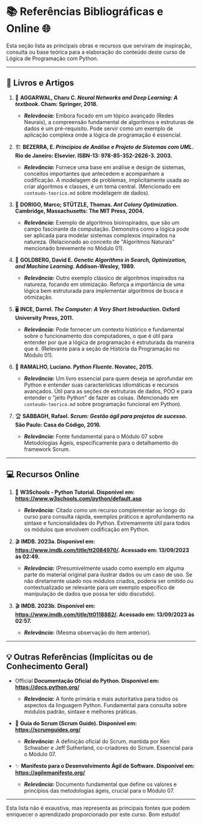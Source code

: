 # 📚 Referências Bibliográficas e Online 🌐

Esta seção lista as principais obras e recursos que serviram de inspiração, consulta ou base teórica para a elaboração do conteúdo deste curso de Lógica de Programação com Python.

---

## 📘 Livros e Artigos

1.  🧠 **AGGARWAL, Charu C. *Neural Networks and Deep Learning: A textbook*. Cham: Springer, 2018.**
    * ***Relevância:*** Embora focado em um tópico avançado (Redes Neurais), a compreensão fundamental de algoritmos e estruturas de dados é um pré-requisito. Pode servir como um exemplo de aplicação complexa onde a lógica de programação é essencial.

2.  🏗️ **BEZERRA, E. *Princípios de Análise e Projeto de Sistemas com UML*. Rio de Janeiro: Elsevier. ISBN-13: 978-85-352-2626-3. 2003.**
    * ***Relevância:*** Fornece uma base em análise e design de sistemas, conceitos importantes que antecedem e acompanham a codificação. A modelagem de problemas, implicitamente usada ao criar algoritmos e classes, é um tema central. (Mencionado em `conteudo-teorico.md` sobre modelagem de dados).

3.  🐜 **DORIGO, Marco; STÜTZLE, Thomas. *Ant Colony Optimization*. Cambridge, Massachusetts: The MIT Press, 2004.**
    * ***Relevância:*** Exemplo de algoritmos bioinspirados, que são um campo fascinante da computação. Demonstra como a lógica pode ser aplicada para modelar sistemas complexos inspirados na natureza. (Relacionado ao conceito de "Algoritmos Naturais" mencionado brevemente no Módulo 01).

4.  🧬 **GOLDBERG, David E. *Genetic Algorithms in Search, Optimization, and Machine Learning*. Addison-Wesley, 1989.**
    * ***Relevância:*** Outro exemplo clássico de algoritmos inspirados na natureza, focando em otimização. Reforça a importância de uma lógica bem estruturada para implementar algoritmos de busca e otimização.

5.  🖥️ **INCE, Darrel. *The Computer: A Very Short Introduction*. Oxford University Press, 2011.**
    * ***Relevância:*** Pode fornecer um contexto histórico e fundamental sobre o funcionamento dos computadores, o que é útil para entender por que a lógica de programação é estruturada da maneira que é. (Relevante para a seção de História da Programação no Módulo 01).

6.  🐍 **RAMALHO, Luciano. *Python Fluente*. Novatec, 2015.**
    * ***Relevância:*** Um livro essencial para quem deseja se aprofundar em Python e entender suas características idiomáticas e recursos avançados. Útil para as seções de estruturas de dados, POO e para entender o "jeito Python" de fazer as coisas. (Mencionado em `conteudo-teorico.md` sobre programação funcional em Python).

7.  🏆 **SABBAGH, Rafael. *Scrum: Gestão ágil para projetos de sucesso*. São Paulo: Casa do Código, 2016.**
    * ***Relevância:*** Fonte fundamental para o Módulo 07 sobre Metodologias Ágeis, especificamente para o detalhamento do framework Scrum.

---

## 💻 Recursos Online

1.  🔗 **W3Schools - Python Tutorial. Disponível em: <https://www.w3schools.com/python/default.asp>**
    * ***Relevância:*** Citado como um recurso complementar ao longo do curso para consulta rápida, exemplos práticos e aprofundamento na sintaxe e funcionalidades do Python. Extremamente útil para todos os módulos que envolvem codificação em Python.

2.  🎬 **IMDB. 2023a. Disponível em: <https://www.imdb.com/title/tt2084970/>. Acessado em: 13/09/2023 às 02:49.**
    * ***Relevância:*** (Presumivelmente usado como exemplo em alguma parte do material original para ilustrar dados ou um caso de uso. Se não diretamente usado nos módulos criados, poderia ser omitido ou contextualizado se relevante para um exemplo específico de manipulação de dados que possa ter sido discutido).

3.  🎬 **IMDB. 2023b. Disponível em: <https://www.imdb.com/title/tt0118882/>. Acessado em: 13/09/2023 às 02:57.**
    * ***Relevância:*** (Mesma observação do item anterior).

---

## 💡 Outras Referências (Implícitas ou de Conhecimento Geral)

* Official **Documentação Oficial do Python. Disponível em: <https://docs.python.org/>**
    * ***Relevância:*** A fonte primária e mais autoritativa para todos os aspectos da linguagem Python. Fundamental para consulta sobre módulos padrão, sintaxe e melhores práticas.

* 📜 **Guia do Scrum (Scrum Guide). Disponível em: <https://scrumguides.org/>**
    * ***Relevância:*** A definição oficial do Scrum, mantida por Ken Schwaber e Jeff Sutherland, co-criadores do Scrum. Essencial para o Módulo 07.

* ✨ **Manifesto para o Desenvolvimento Ágil de Software. Disponível em: <https://agilemanifesto.org/>**
    * ***Relevância:*** Documento fundamental que define os valores e princípios das metodologias ágeis, crucial para o Módulo 07.

---

Esta lista não é exaustiva, mas representa as principais fontes que podem enriquecer o aprendizado proporcionado por este curso. Bom estudo!